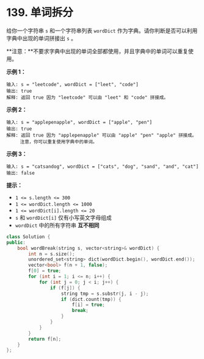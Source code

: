 # 139. 单词拆分

给你一个字符串 `s` 和一个字符串列表 `wordDict` 作为字典。请你判断是否可以利用字典中出现的单词拼接出 `s` 。

**注意：**不要求字典中出现的单词全部都使用，并且字典中的单词可以重复使用。

&#x20;

**示例 1：**

```
输入: s = "leetcode", wordDict = ["leet", "code"]
输出: true
解释: 返回 true 因为 "leetcode" 可以由 "leet" 和 "code" 拼接成。
```

**示例 2：**

```
输入: s = "applepenapple", wordDict = ["apple", "pen"]
输出: true
解释: 返回 true 因为 "applepenapple" 可以由 "apple" "pen" "apple" 拼接成。
     注意，你可以重复使用字典中的单词。
```

**示例 3：**

```
输入: s = "catsandog", wordDict = ["cats", "dog", "sand", "and", "cat"]
输出: false
```

&#x20;

**提示：**

* `1 <= s.length <= 300`
* `1 <= wordDict.length <= 1000`
* `1 <= wordDict[i].length <= 20`
* `s` 和 `wordDict[i]` 仅有小写英文字母组成
* `wordDict` 中的所有字符串 **互不相同**

```cpp
class Solution {
public:
    bool wordBreak(string s, vector<string>& wordDict) {
        int n = s.size();
        unordered_set<string> dict(wordDict.begin(), wordDict.end());       
        vector<bool> f(n + 1, false);
        f[0] = true;
        for (int i = 1; i <= n; i++) {
            for (int j = 0; j < i; j++) {
                if (f[j]) {
                    string tmp = s.substr(j, i - j);
                    if (dict.count(tmp)) {
                        f[i] = true;
                        break;
                    }
                }
            }
        }
        return f[n];
    }
};
```
